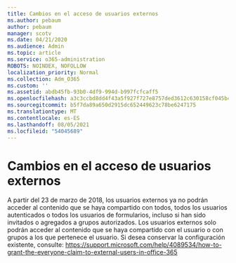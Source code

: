 ```yaml
---
title: Cambios en el acceso de usuarios externos
ms.author: pebaum
author: pebaum
manager: scotv
ms.date: 04/21/2020
ms.audience: Admin
ms.topic: article
ms.service: o365-administration
ROBOTS: NOINDEX, NOFOLLOW
localization_priority: Normal
ms.collection: Adm_O365
ms.custom: ''
ms.assetid: abdb45fb-93b0-4df9-994d-b997fcfcaff5
ms.openlocfilehash: a3c3ccbd8dd4f43a5f927f727e8757ded3612c630158cf045b4e6c0f93bb75ad
ms.sourcegitcommit: b5f7da89a650d2915dc652449623c78be6247175
ms.translationtype: MT
ms.contentlocale: es-ES
ms.lasthandoff: 08/05/2021
ms.locfileid: "54045689"
---
```

# <a name="changes-to-external-user-access"></a>Cambios en el acceso de usuarios externos

A partir del 23 de marzo de 2018, los usuarios externos ya no podrán acceder al contenido que se haya compartido con todos, todos los usuarios autenticados o todos los usuarios de formularios, incluso si han sido invitados o agregados a grupos autorizados. Los usuarios externos solo podrán acceder al contenido que se haya compartido con el usuario o con grupos a los que pertenece el usuario. Si desea conservar la configuración existente, consulte: https://support.microsoft.com/help/4089534/how-to-grant-the-everyone-claim-to-external-users-in-office-365
  

